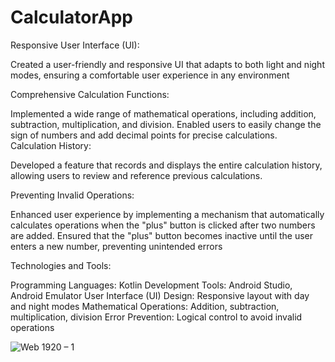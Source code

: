 # CalculatorApp
Responsive User Interface (UI):

Created a user-friendly and responsive UI that adapts to both light and night modes, ensuring a comfortable user experience in any environment

Comprehensive Calculation Functions:

Implemented a wide range of mathematical operations, including addition, subtraction, multiplication, and division.
Enabled users to easily change the sign of numbers and add decimal points for precise calculations.
Calculation History:

Developed a feature that records and displays the entire calculation history, allowing users to review and reference previous calculations.

Preventing Invalid Operations:

Enhanced user experience by implementing a mechanism that automatically calculates operations when the "plus" button is clicked after two numbers are added.
Ensured that the "plus" button becomes inactive until the user enters a new number, preventing unintended errors

Technologies and Tools:

Programming Languages: Kotlin
Development Tools: Android Studio, Android Emulator
User Interface (UI) Design: Responsive layout with day and night modes
Mathematical Operations: Addition, subtraction, multiplication, division
Error Prevention: Logical control to avoid invalid operations

![Web 1920 – 1](https://github.com/ayoubhamouta05/CalculatorApp/assets/103429679/8bb0e8bf-a173-4a1a-8883-329e300b08a2)


